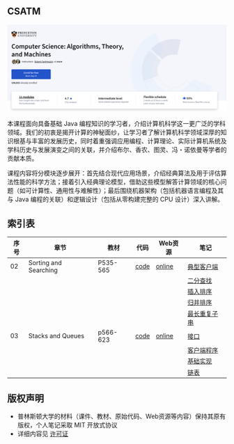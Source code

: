 ## CSATM

![image-20250914154317293](assets/image-20250914154317293.png)

本课程面向具备基础 Java 编程知识的学习者，介绍计算机科学这一更广泛的学科领域。我们的初衷是揭开计算的神秘面纱，让学习者了解计算机科学领域深厚的知识根基与丰富的发展历史，同时着重强调应用编程、计算理论、实际计算机系统及学科历史与发展演变之间的关联，并介绍布尔、香农、图灵、冯・诺依曼等学者的贡献本质。 

课程内容将分模块逐步展开：首先结合现代应用场景，介绍经典算法及用于评估算法性能的科学方法；接着引入经典理论模型，借助这些模型解答计算领域的核心问题（如可计算性、通用性与难解性）；最后围绕机器架构（包括机器语言编程及其与 Java 编程的关联）和逻辑设计（包括从零构建完整的 CPU 设计）深入讲解。



## 索引表

| 序号 | 章节                  | 教材     | 代码                                               | Web资源                                                      | 笔记                                                         |
| ---- | --------------------- | -------- | -------------------------------------------------- | ------------------------------------------------------------ | ------------------------------------------------------------ |
| 02   | Sorting and Searching | P535-565 | <a href="02 - Sorting and Searching/code">code</a> | <a href="https://introcs.cs.princeton.edu/java/42sort/">online</a> | <a href="02 - Sorting and Searching/notes/典型客户端程序.md">典型客户端</a> |
|      |                       |          |                                                    |                                                              | <a href="02 - Sorting and Searching/notes/二分查找.md">二分查找</a> |
|      |                       |          |                                                    |                                                              | <a href="02 - Sorting and Searching/notes/插入排序.md">插入排序</a> |
|      |                       |          |                                                    |                                                              | <a href="02 - Sorting and Searching/notes/归并排序.md">归并排序</a> |
|      |                       |          |                                                    |                                                              | <a href="02 - Sorting and Searching/notes/最长重复子串.md">最长重复子串</a> |
| 03   | Stacks and Queues     | p566-623 | <a href="03 - Stacks and Queues/code">code</a>     | <a href="https://introcs.cs.princeton.edu/java/43stack/">online</a> | <a href="03 - Stacks and Queues/notes/接口.md">接口</a>      |
|      |                       |          |                                                    |                                                              | <a href="03 - Stacks and Queues/notes/客户端程序.md">客户端程序</a> |
|      |                       |          |                                                    |                                                              | <a href="03 - Stacks and Queues/notes/基础实现.md">基础实现</a> |
|      |                       |          |                                                    |                                                              | <a href="03 - Stacks and Queues/notes/链表.md">链表</a>      |



## 版权声明

- 普林斯顿大学的材料（课件、教材、原始代码、Web资源等内容）保持其原有版权，个人笔记采取 MIT 开放式协议
- 详细内容见 <a href="LICENSE">许可证</a>

